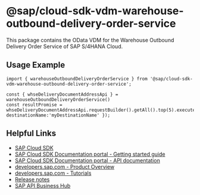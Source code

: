 # @sap/cloud-sdk-vdm-warehouse-outbound-delivery-order-service

This package contains the OData VDM for the Warehouse Outbound Delivery Order Service of SAP S/4HANA Cloud.

## Usage Example
```
import { warehouseOutboundDeliveryOrderService } from '@sap/cloud-sdk-vdm-warehouse-outbound-delivery-order-service';

const { whseDeliveryDocumentAddressApi } = warehouseOutboundDeliveryOrderService()
const resultPromise = whseDeliveryDocumentAddressApi.requestBuilder().getAll().top(5).execute({ destinationName:'myDestinationName' });

```

## Helpful Links

- [SAP Cloud SDK](https://github.com/SAP/cloud-sdk-js)
- [SAP Cloud SDK Documentation portal - Getting started guide](https://sap.github.io/cloud-sdk/docs/js/getting-started)
- [SAP Cloud SDK Documentation portal - API documentation](https://sap.github.io/cloud-sdk/docs/js/api)
- [developers.sap.com - Product Overview](https://developers.sap.com/topics/cloud-sdk.html)
- [developers.sap.com - Tutorials](https://developers.sap.com/tutorial-navigator.html?tag=software-product:technology-platform/sap-cloud-sdk&tag=tutorial:type/tutorial&tag=programming-tool:javascript)
- [Release notes](https://help.sap.com/doc/2324e9c3b28748a4ae2ad08166d77675/1.0/en-US/js-index.html)
- [SAP API Business Hub](https://api.sap.com/)
